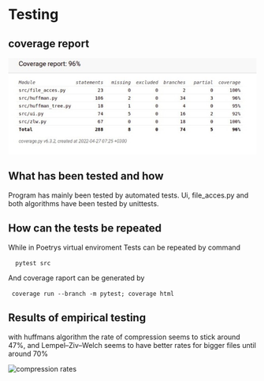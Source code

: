 # Testing

## coverage report

![test coverage](coverage6.jpeg)

## What has been tested and how

Program has mainly been tested by automated tests.
Ui, file_acces.py and both algorithms have been tested by unittests.

## How can the tests be repeated

While in Poetrys virtual enviroment
Tests can be repeated by command

````  pytest src````

And coverage raport can be generated by

```` coverage run --branch -m pytest; coverage html````

## Results of empirical testing

with huffmans algorithm the rate of compression seems to stick around 47%, and Lempel–Ziv–Welch seems to have better rates for bigger files until around 70%

![compression rates](compression_rates.jpeg)

